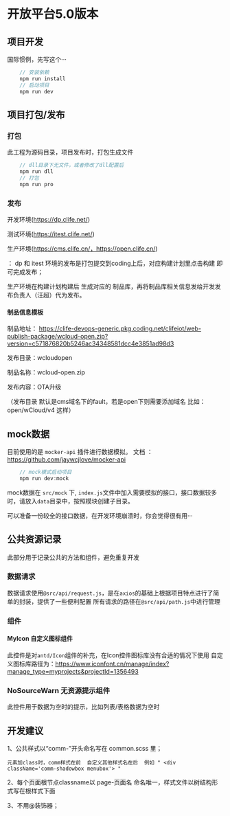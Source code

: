 # 开放平台5.0版本

## 项目开发
   国际惯例，先写这个···
```js
    // 安装依赖
    npm run install
    // 启动项目
    npm run dev
```

## 项目打包/发布

### 打包

此工程为源码目录，项目发布时，打包生成文件

```js
    // dll目录下无文件，或者修改了dll配置后
    npm run dll
    // 打包
    npm run pro
```

### 发布

开发环境(https://dp.clife.net/)

测试环境(https://itest.clife.net/)

生产环境(https://cms.clife.cn/，https://open.clife.cn/)

： dp  和 itest 环境的发布是打包提交到coding上后，对应构建计划里点击构建  即可完成发布；

生产环境在构建计划构建后 生成对应的 制品库，再将制品库相关信息发给开发发布负责人（汪超）代为发布。

####  制品信息模板

制品地址：
https://clife-devops-generic.pkg.coding.net/clifeiot/web-publish-package/wcloud-open.zip?version=c571876820b5246ac34348581dcc4e3851ad98d3

发布目录：wcloudopen

制品名称：wcloud-open.zip

发布内容：OTA升级

（发布目录 默认是cms域名下的fault，若是open下则需要添加域名 比如： open/wCloud/v4  这样）


## mock数据

目前使用的是 `mocker-api` 插件进行数据模拟。 文档 ： https://github.com/jaywcjlove/mocker-api

```js
    // mock模式启动项目
    npm run dev:mock
```

mock数据在 `src/mock` 下, `index.js`文件中加入需要模拟的接口，接口数据较多时，请放入`data`目录中，按照模块创建子目录。

可以准备一份较全的接口数据，在开发环境崩溃时，你会觉得很有用···

## 公共资源记录

此部分用于记录公共的方法和组件，避免重复开发

### 数据请求
    
数据请求使用`@src/api/request.js`，是在`axios`的基础上根据项目特点进行了简单的封装，提供了一些便利配置
所有请求的路径在`@src/api/path.js`中进行管理

### 组件

#### MyIcon 自定义图标组件
此控件是对`antd/Icon`组件的补充，在Icon控件图标库没有合适的情况下使用
自定义图标库路径为：https://www.iconfont.cn/manage/index?manage_type=myprojects&projectId=1356493

### NoSourceWarn 无资源提示组件
此控件用于数据为空时的提示，比如列表/表格数据为空时

## 开发建议

1、公共样式以“comm-”开头命名写在 common.scss 里； 

    元素加class时，comm样式在前  自定义其他样式名在后  例如 " <div className='comm-shadowbox menubox'> "

2、每个页面根节点classname以 page-页面名 命名唯一，样式文件以树结构形式写在根样式下面

3、不用@装饰器；








